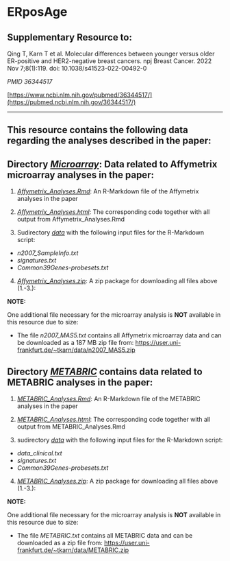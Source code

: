# ERposAge

## Supplementary Resource to:  

Qing T, Karn T et al. Molecular differences between younger versus older ER-positive and HER2-negative breast cancers.
npj Breast Cancer. 2022 Nov 7;8(1):119. doi: 10.1038/s41523-022-00492-0

*PMID 36344517*

[https://www.ncbi.nlm.nih.gov/pubmed/36344517/](https://pubmed.ncbi.nlm.nih.gov/36344517/)

************************************************************

## This resource contains the following data regarding the analyses described in the paper:

## Directory [*Microarray*](https://github.com/tkarn/ERposAge/blob/master/Microarray/):  Data related to Affymetrix microarray analyses in the paper:


1. [*Affymetrix_Analyses.Rmd*](https://github.com/tkarn/ERposAge/blob/master/Microarray/Affymetrix_Analyses.Rmd):  An R-Markdown file of the Affymetrix analyses in the paper

2. [*Affymetrix_Analyses.html*](https://github.com/tkarn/ERposAge/blob/master/Microarray/Affymetrix_Analyses.html):  The corresponding code together with all output from Affymetrix_Analyses.Rmd

3. Sudirectory [*data*](https://github.com/tkarn/ERposAge/blob/master/Microarray/data/) with the following input files for the R-Markdown script:
 - *n2007_SampleInfo.txt*
 - *signatures.txt*
 - *Common39Genes-probesets.txt*

4. [*Affymetrix_Analyses.zip*](https://github.com/tkarn/ERposAge/blob/master/Microarray/Affymetrix_Analyses.zip): A zip package for downloading all files above (1.-3.): 

**NOTE:**

One additional file necessary for the microarray analysis is **NOT** available in this resource due to size:

- The file  *n2007_MAS5.txt*  contains all Affymetrix microarray data and can be downloaded as a 187 MB zip file from:
https://user.uni-frankfurt.de/~tkarn/data/n2007_MAS5.zip

 
## Directory [*METABRIC*](https://github.com/tkarn/ERposAge/blob/master/METABRIC/) contains data related to METABRIC analyses in the paper:


1. [*METABRIC_Analyses.Rmd*](https://github.com/tkarn/ERposAge/blob/master/METABRIC/METABRIC_Analyses.Rmd):  An R-Markdown file of the METABRIC analyses in the paper

2. [*METABRIC_Analyses.html*](https://github.com/tkarn/ERposAge/blob/master/METABRIC/METABRIC_Analyses.html):  The corresponding code together with all output from METABRIC_Analyses.Rmd

3. sudirectory [*data*](https://github.com/tkarn/ERposAge/blob/master/METABRIC/data/) with the following input files for the R-Markdown script:
 - *data_clinical.txt*
 - *signatures.txt*
 - *Common39Genes-probesets.txt*

4. [*METABRIC_Analyses.zip*](https://github.com/tkarn/ERposAge/blob/master/METABRIC/METABRIC_Analyses.zip): A zip package for downloading all files above (1.-3.): 

**NOTE:**

One additional file necessary for the microarray analysis is **NOT** available in this resource due to size:

- The file  *METABRIC.txt*  contains all METABRIC data and can be downloaded as a zip file from:
https://user.uni-frankfurt.de/~tkarn/data/METABRIC.zip

